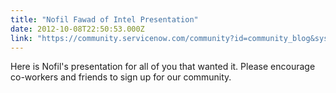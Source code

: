 ```yaml
---
title: "Nofil Fawad of Intel Presentation"
date: 2012-10-08T22:50:53.000Z
link: "https://community.servicenow.com/community?id=community_blog&sys_id=633d6ee5dbd0dbc01dcaf3231f96192c"
---
```

<p>Here is Nofil's presentation for all of you that wanted it. Please encourage co-workers and friends to sign up for our community.</p>